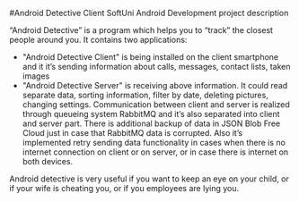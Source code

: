 #Android Detective Client
SoftUni Android Development project description

“Android Detective” is a program which helps you to “track” the closest people around you. It contains two applications:
-	"Android Detective Client" is being installed on the client smartphone and it it’s sending information about calls, messages, contact lists, taken images
-	"Android Detective Server" is receiving above information. It could read separate data, sorting information, filter by date, deleting pictures, changing settings.
Communication between client and server is realized through queueing system RabbitMQ and it’s also separated into client and server part. There is additional backup of data in JSON Blob Free Cloud just in case that RabbitMQ data is corrupted. Also it’s implemented retry sending data functionality in cases when there is no internet connection on client or on server, or in case there is internet on both devices.

Android detective is very useful if you want to keep an eye on your child, or if your wife is cheating you, or if you employees are lying you.
